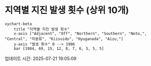 # 지역별 지진 발생 횟수 (상위 10개)

```mermaid
xychart-beta
    title "지역별 지진 발생 횟수"
    x-axis ["Adjacent", "Off", "Northern", "Southern", "Noto,", "Central", "미분류", "Kiisuido", "Hyuganada", "Aizu,"]
    y-axis "발생 횟수" 0 --> 1986
    bar [1984, 69, 15, 12, 8, 7, 6, 5, 5, 5]
```

업데이트 시간: 2025-07-21 19:05:09
